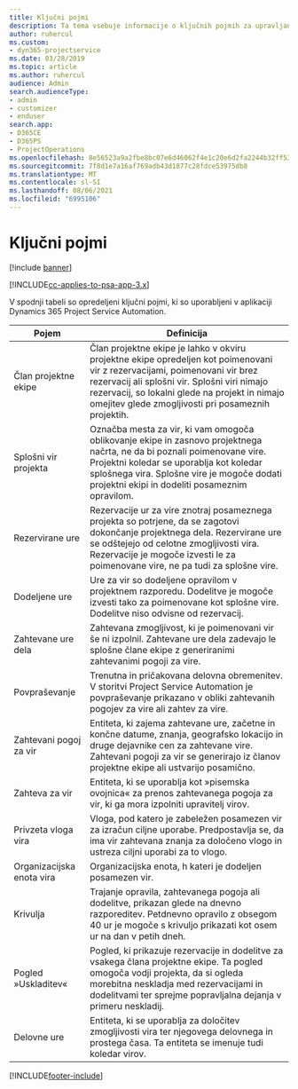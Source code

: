 ```yaml
---
title: Ključni pojmi
description: Ta tema vsebuje informacije o ključnih pojmih za upravljanje virov v aplikaciji Project Service Automation.
author: ruhercul
ms.custom:
- dyn365-projectservice
ms.date: 03/28/2019
ms.topic: article
ms.author: ruhercul
audience: Admin
search.audienceType:
- admin
- customizer
- enduser
search.app:
- D365CE
- D365PS
- ProjectOperations
ms.openlocfilehash: 8e56523a9a2fbe8bc07e6d46062f4e1c20e6d2fa2244b32ff53e96d898b0086c
ms.sourcegitcommit: 7f8d1e7a16af769adb43d1877c28fdce53975db8
ms.translationtype: MT
ms.contentlocale: sl-SI
ms.lasthandoff: 08/06/2021
ms.locfileid: "6995106"
---
```

# <a name="key-concepts"></a>Ključni pojmi

[!include [banner](../includes/psa-now-project-operations.md)]

[!INCLUDE[cc-applies-to-psa-app-3.x](../includes/cc-applies-to-psa-app-3x.md)]

V spodnji tabeli so opredeljeni ključni pojmi, ki so uporabljeni v aplikaciji Dynamics 365 Project Service Automation.

| Pojem                    | Definicija |
|----------------------------|------------|
| Član projektne ekipe        | Član projektne ekipe je lahko v okviru projektne ekipe opredeljen kot poimenovani vir z rezervacijami, poimenovani vir brez rezervacij ali splošni vir. Splošni viri nimajo rezervacij, so lokalni glede na projekt in nimajo omejitev glede zmogljivosti pri posameznih projektih. |
| Splošni vir projekta   | Označba mesta za vir, ki vam omogoča oblikovanje ekipe in zasnovo projektnega načrta, ne da bi poznali poimenovane vire. Projektni koledar se uporablja kot koledar splošnega vira. Splošne vire je mogoče dodati projektni ekipi in dodeliti posameznim opravilom. |
| Rezervirane ure               | Rezervacije ur za vire znotraj posameznega projekta so potrjene, da se zagotovi dokončanje projektnega dela. Rezervirane ure se odštejejo od celotne zmogljivosti vira. Rezervacije je mogoče izvesti le za poimenovane vire, ne pa tudi za splošne vire. |
| Dodeljene ure             | Ure za vir so dodeljene opravilom v projektnem razporedu. Dodelitve je mogoče izvesti tako za poimenovane kot splošne vire. Dodelitve niso odvisne od rezervacij. |
| Zahtevane ure dela             | Zahtevana zmogljivost, ki je poimenovani vir še ni izpolnil. Zahtevane ure dela zadevajo le splošne člane ekipe z generiranimi zahtevanimi pogoji za vire. |
| Povpraševanje                     | Trenutna in pričakovana delovna obremenitev. V storitvi Project Service Automation je povpraševanje prikazano v obliki zahtevanih pogojev za vire ali zahtev za vire. |
| Zahtevani pogoj za vir       | Entiteta, ki zajema zahtevane ure, začetne in končne datume, znanja, geografsko lokacijo in druge dejavnike cen za zahtevane vire. Zahtevani pogoji za vir se generirajo iz članov projektne ekipe ali ustvarijo posamično. |
| Zahteva za vir           | Entiteta, ki se uporablja kot »pisemska ovojnica« za prenos zahtevanega pogoja za vir, ki ga mora izpolniti upravitelj virov. |
| Privzeta vloga vira      | Vloga, pod katero je zabeležen posamezen vir za izračun ciljne uporabe. Predpostavlja se, da ima vir zahtevana znanja za določeno vlogo in ustreza ciljni uporabi za to vlogo. |
| Organizacijska enota vira | Organizacijska enota, h kateri je dodeljen posamezen vir. |
| Krivulja                    | Trajanje opravila, zahtevanega pogoja ali dodelitve, prikazan glede na dnevno razporeditev. Petdnevno opravilo z obsegom 40 ur je mogoče s krivuljo prikazati kot osem ur na dan v petih dneh. |
| Pogled »Uskladitev«        | Pogled, ki prikazuje rezervacije in dodelitve za vsakega člana projektne ekipe. Ta pogled omogoča vodji projekta, da si ogleda morebitna neskladja med rezervacijami in dodelitvami ter sprejme popravljalna dejanja v primeru neskladij. |
| Delovne ure                 | Entiteta, ki se uporablja za določitev zmogljivosti vira ter njegovega delovnega in prostega časa. Ta entiteta se imenuje tudi koledar virov. |


[!INCLUDE[footer-include](../includes/footer-banner.md)]